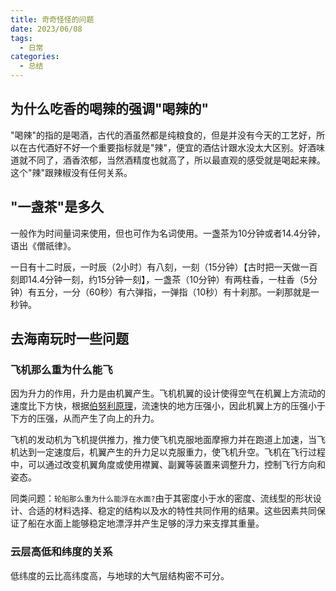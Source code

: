 ```yaml
---
title: 奇奇怪怪的问题
date: 2023/06/08
tags:
  - 日常
categories:
  - 总结
---
```


## 为什么吃香的喝辣的强调"喝辣的"

"喝辣"的指的是喝酒，古代的酒虽然都是纯粮食的，但是并没有今天的工艺好，所以在古代酒好不好一个重要指标就是"辣"，便宜的酒估计跟水没太大区别。好酒味道就不同了，酒香浓郁，当然酒精度也就高了，所以最直观的感受就是喝起来辣。这个"辣"跟辣椒没有任何关系。

## "一盏茶"是多久

一般作为时间量词来使用，但也可作为名词使用。一盏茶为10分钟或者14.4分钟，语出《僧祇律》。

一日有十二时辰，一时辰（2小时）有八刻，一刻（15分钟）【古时把一天做一百刻即14.4分钟一刻，约15分钟一刻】，一盏茶（10分钟）有两柱香，一柱香（5分钟）有五分，一分（60秒）有六弹指，一弹指（10秒）有十刹那。一刹那就是一秒钟。

## 去海南玩时一些问题

### 飞机那么重为什么能飞

因为升力的作用，升力是由机翼产生。飞机机翼的设计使得空气在机翼上方流动的速度比下方快，根据[伯努利原理](https://baike.baidu.com/item/%E4%BC%AF%E5%8A%AA%E5%88%A9%E5%8E%9F%E7%90%86/9852095?fr=ge_ala)，流速快的地方压强小，因此机翼上方的压强小于下方的压强，从而产生了向上的升力。

飞机的发动机为飞机提供推力，推力使飞机克服地面摩擦力并在跑道上加速，当飞机达到一定速度后，机翼产生的升力足以克服重力，使飞机升空。飞机在飞行过程中，可以通过改变机翼角度或使用襟翼、副翼等装置来调整升力，控制飞行方向和姿态。

同类问题：`轮船那么重为什么能浮在水面?`由于其密度小于水的密度、流线型的形状设计、合适的材料选择、稳定的结构以及水的特性共同作用的结果。这些因素共同保证了船在水面上能够稳定地漂浮并产生足够的浮力来支撑其重量。

### 云层高低和纬度的关系

低纬度的云比高纬度高，与地球的大气层结构密不可分。